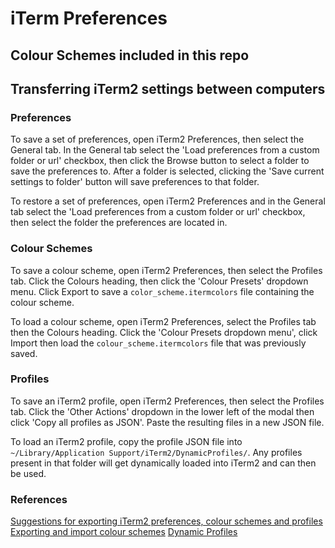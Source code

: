 # iTerm Preferences

## Colour Schemes included in this repo

## Transferring iTerm2 settings between computers

### Preferences

To save a set of preferences, open iTerm2 Preferences, then select the General tab. In the General tab select the 'Load preferences from a custom folder or url' checkbox, then click the Browse button to select a folder to save the preferences to. After a folder is selected, clicking the 'Save current settings to folder' button will save preferences to that folder.

To restore a set of preferences, open iTerm2 Preferences and in the General tab select the 'Load preferences from a custom folder or url' checkbox, then select the folder the preferences are located in.

### Colour Schemes

To save a colour scheme, open iTerm2 Preferences, then select the Profiles tab. Click the Colours heading, then click the 'Colour Presets' dropdown menu. Click Export to save a `color_scheme.itermcolors` file containing the colour scheme.

To load a colour scheme, open iTerm2 Preferences, select the Profiles tab then the Colours heading. Click the 'Colour Presets dropdown menu', click Import then load the `colour_scheme.itermcolors` file that was previously saved.

### Profiles

To save an iTerm2 profile, open iTerm2 Preferences, then select the Profiles tab. Click the 'Other Actions' dropdown in the lower left of the modal then click 'Copy all profiles as JSON'. Paste the resulting files in a new JSON file.

To load an iTerm2 profile, copy the profile JSON file into `~/Library/Application Support/iTerm2/DynamicProfiles/`. Any profiles present in that folder will get dynamically loaded into iTerm2 and can then be used.

### References

[Suggestions for exporting iTerm2 preferences, colour schemes and profiles](https://stackoverflow.com/questions/22943676/how-to-export-iterm2-profiles)
[Exporting and import colour schemes](https://stackoverflow.com/questions/30713084/can-not-import-iterm2s-color-scheme)
[Dynamic Profiles](https://www.iterm2.com/documentation-dynamic-profiles.html)
